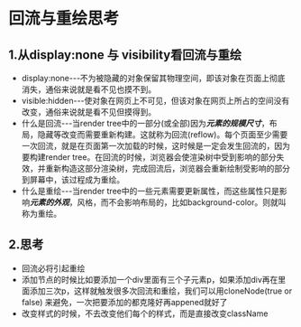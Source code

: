 # 回流与重绘思考
## 1.从display:none 与 visibility看回流与重绘
- display:none---不为被隐藏的对象保留其物理空间，即该对象在页面上彻底消失，通俗来说就是看不见也摸不到。
- visible:hidden---使对象在网页上不可见，但该对象在网页上所占的空间没有改变，通俗来说就是看不见但摸得到。
- 什么是回流---当render tree中的一部分(或全部)因为***元素的规模尺寸***，布局，隐藏等改变而需要重新构建。这就称为回流(reflow)。每个页面至少需要一次回流，就是在页面第一次加载的时候，这时候是一定会发生回流的，因为要构建render tree。在回流的时候，浏览器会使渲染树中受到影响的部分失效，并重新构造这部分渲染树，完成回流后，浏览器会重新绘制受影响的部分到屏幕中，该过程成为重绘。
- 什么是重绘---当render tree中的一些元素需要更新属性，而这些属性只是影响***元素的外观***，风格，而不会影响布局的，比如background-color。则就叫称为重绘。

## 2.思考
- 回流必将引起重绘
- 添加节点的时候比如要添加一个div里面有三个子元素p，如果添加div再在里面添加三次p，这样就触发很多次回流和重绘，我们可以用cloneNode(true or false) 来避免，一次把要添加的都克隆好再appened就好了
- 改变样式的时候，不去改变他们每个的样式，而是直接改变className
